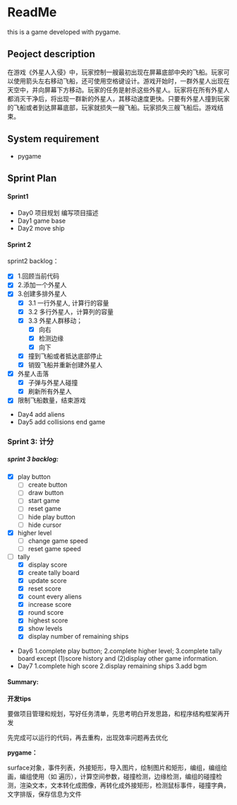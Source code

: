 # ReadMe

this is a game developed with pygame.


## Peoject description
在游戏《外星人入侵》中，玩家控制一艘最初出现在屏幕底部中央的飞船。玩家可以使用箭头左右移动飞船，还可使用空格键设计。游戏开始时，一群外星人出现在天空中，并向屏幕下方移动。玩家的任务是射杀这些外星人。玩家将在所有外星人都消灭干净后，将出现一群新的外星人，其移动速度更快。只要有外星人撞到玩家的飞船或者到达屏幕底部，玩家就损失一艘飞船。玩家损失三艘飞船后。游戏结束。

## System requirement
- pygame

## Sprint Plan
#### Sprint1
- Day0 项目规划
编写项目描述
- Day1
game base
- Day2
move ship

#### Sprint 2
sprint2 backlog：
- [x] 1.回顾当前代码
- [x] 2.添加一个外星人
- [x] 3.创建多排外星人
    - [x] 3.1 一行外星人, 计算行的容量
    - [x] 3.2 多行外星人，计算列的容量
    - [x] 3.3 外星人群移动；
        - [x] 向右
        - [x] 检测边缘
        - [x] 向下
    - [x] 撞到飞船或者抵达底部停止
    - [x] 销毁飞船并重新创建外星人
- [x] 外星人击落
    - [x] 子弹与外星人碰撞
    - [x] 刷新所有外星人
- [x] 限制飞船数量，结束游戏
- Day4
add aliens
- Day5
add collisions
end game

### Sprint 3: 计分
<h5>sprint 3 backlog:</h5>

- [x] play button
    - [ ] create button
    - [ ] draw button
    - [ ] start game
    - [ ] reset game
    - [ ] hide play button
    - [ ] hide cursor
- [x] higher level
    - [ ] change game speed
    - [ ] reset game speed
- [ ] tally
    - [x] display score
    - [x] create tally board
    - [x] update score
    - [x] reset score
    - [x] count every aliens
    - [x] increase score
    - [x] round score
    - [x] highest score
    - [x] show levels
    - [x] display number of remaining ships
- Day6
1.complete play button; 2.complete higher level; 3.complete tally board except (1)score history and (2)display other game information.
- Day7
1.complete high score 2.display remaining ships 3.add bgm

**<h4>Summary:</h4>**

<p>
<b>开发tips</b>

要做项目管理和规划，写好任务清单，先思考明白开发思路，和程序结构框架再开发

先完成可以运行的代码，再去重构，出现效率问题再去优化

**pygame：**

surface对象，事件列表，外接矩形，导入图片，绘制图片和矩形，编组，编组绘画，编组使用（如 遍历），计算空间参数，碰撞检测，边缘检测，编组的碰撞检测，渲染文本，文本转化成图像，再转化成外接矩形，检测鼠标事件，碰撞字典，文字排版，保存信息为文件</p>